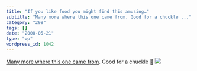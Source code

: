 ```yaml
---
title: "If you like food you might find this amusing…"
subtitle: "Many more where this one came from. Good for a chuckle ..."
category: "298"
tags: []
date: "2008-05-21"
type: "wp"
wordpress_id: 1042
---
```

[Many more where this one came from](http://www.fresh99.com/zoomed-in-food.htm). Good for a chuckle 🙂
[![](https://i0.wp.com/www.fresh99.com/images/zoomedinfood/3387276eka.jpg?w=584)](http://www.fresh99.com/zoomed-in-food.htm)